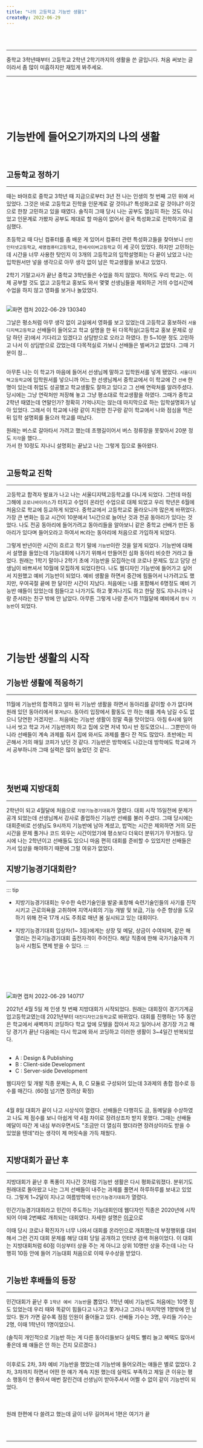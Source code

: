 ```yaml
---
title: "나의 고등학교 기능반 생활1"
createBy: 2022-06-29
---
```



<br>
<br>

--- 
중학교 3학년때부터 고등학교 2학년 2학기까지의 생활을 쓴 글입니다. 처음 써보는 글이라서 좀 많이 미흡하지만 재밌게 봐주세요.

---

<br>
<br>
<br>
<br>
<br>

# 기능반에 들어오기까지의 나의 생활
<br>

## 고등학교 정하기
----
때는 바야흐로 중학교 3학년 때 지금으로부터 3년 전 나는 인생의 첫 번째 고민 위에 서있었다. 그것은 바로 고등학교 진학을 인문계로 갈 것이냐? 특성화고로 갈 것이냐? 이것으로 한창 고민하고 있을 때였다. 솔직히 그때 당시 나는 공부도 열심히 하는 것도 아니었고 인문계로 가봤자 공부도 제대로 할 마음이 없어서 결국 특성화고로 진학하기로 결심했다. 
<br>


초등학교 때 다닌 컴퓨터를 좀 배운 게 있어서 컴퓨터 관련 특성화고들을 찾아보니 `선린인터넷고등학교`, `세명컴퓨터고등학교`, `한세사이버고등학교` 이 세 곳이 있었다. 하지만 고민하는데 시간을 너무 사용한 탓인지 이 3개의 고등학교의 입학설명회는 다 끝이 났었고 나는 입학원서만 넣을 생각으로 아무 생각 없이 남은 학교생활을 보내고 있었다.
<br>

2학기 기말고사가 끝난 중학교 3학년들은 수업을 하지 않았다. 적어도 우리 학교는. 이제 공부할 것도 없고 고등학교 홍보도 와서 몇몇 선생님들을 제외하곤 거의 수업시간에 수업을 하지 않고 영화를 보거나 놀았었다. 
<br>
<br>

![화면 캡처 2022-06-29 130340](https://user-images.githubusercontent.com/71883310/176349038-52a5d17a-011f-4de0-a889-5bbbbe920f53.png)

그날은 평소처럼 아무 생각 없이 교실에서 영화를 보고 있었는데 고등학교 홍보하러 `서울디지텍고등학교` 선배들이 들어오고 학교 설명을 한 뒤 다목적실(고등학교 홍보 문제로 상담 하던 곳)에서 기다리고 있겠다고 상담받으로 오라고 하였다. 한 5~10분 정도 고민하고 나서 이 상담받으로 갔었는데 다목적실로 가보니 선배들은 벌써가고 없었다. 그때 기분이 참...
<br>
<br>

아무튼 나는 이 학교가 마음에 들어서 선생님께 말하고 입학원서를 넣게 됐었다. `서울디지텍고등학교`에 입학원서를 넣으니까 어느 한 선생님께서 중학교에서 이 학교에 간 `선배` 한 명이 있는데 취업도 성공했고 학교생활도 잘하고 있다고 그 선배 연락처를 알려주셨다. 당시에는 그냥 연락처만 저장해 놓고 그냥 평소대로 학교생활을 하였다. 그때가 중학교 2학년 때였는데 연말인가? 정확히 기억나지는 않는데 마지막으로 하는 입학설명회가 남아 있었다. 그래서 이 학교에 나랑 같이 지원한 친구랑 같이 학교에서 나와 점심을 먹은 뒤 입학 설명회를 들으러 학교를 떠났다. 
<br>

원래는 버스로 갈아타서 가려고 했는데 초행길이어서 버스 정류장을 못찾아서 20분 정도 `지각`을 했다...
<br>
가서 한 10정도 지나니 설명회는 끝났고 나는 그렇게 집으로 돌아왔다.
<br>
<br>

## 고등학교 진학
---
고등학교 합격자 발표가 나고 나는 서울디지텍고등학교를 다니게 되었다. 그런데 마침 그해에 `코로나바이러스`가 터지고 수업이 온라인 수업으로 대체 되었고 우리 학년은 6월에 처음으로 학교에 등교하게 되었다. 중학교에서 고등학교로 올라오니까 많은게 바뀌었다. 가장 큰 변화는 등교 시간이 10분에서 
1시간으로 늘어난 것과 전공 동아리가 있다는 것었다. 나도 전공 동아리에 들어가려고 동아리들을 알아보니 같은 중학교 선배가 만든 동아리가 있다며 들어오라고 하여서 `MC`라는 동아리에 처음으로 가입하게 되었다. 
<br>

그렇게 반년이란 시간이 흐르고 학기 말에 `기능반`이란 것을 알게 되었다. 기능반에 대해서 설명을 들었는데 기능대회에 나가기 위해서 만들어진 심화 동아리 비슷한 거라고 들었다. 원래는 1학기 말이나 2학기 초에 기능반을 모집하는데 코로나 문제도 있고 담당 선생님이 바쁘셔서 10월에 모집하게 되었다한다. 나도 웹디자인 기능반에 들어가고 싶어서 지원했고 예비 기능반이 되었다. 예비 생활을 하면서 중간에 힘들어서 나가려고도 했지만, 우여곡절 끝에 한 달이란 시간이 지났다. 처음에는 나를 포함해서 6명정도 예비 기능반 얘들이 있었는데 힘들다고 나가기도 하고 쫓겨나기도 하고 한달 정도 지나니까 나랑 준서라는 친구 밖에 안 남았다. 아무튼 그렇게 나랑 준서가 11월달에 예비에서 `정식 기능반`이 되었다.
<br>
<br>
<br>
<br>
<br>


# 기능반 생활의 시작

## 기능반 생활에 적응하기
---
11월에 기능반의 합격하고 얼마 뒤 기능반 생활을 하면서 동아리를 같이할 수가 없다며 원래 있던 동아리에서 `쫓겨났다`. 동아리 입장에서 활동도 안 하는 얘를 계속 남길 수도 없으니 당연한 거겠지만... 처음에는 기능반 생활이 정말 죽을 맛이었다. 아침 6시에 일어나서 씻고 학교 가서 기능반까지 하고 집에 오면 저녁 10시 반 정도였으니... 그뿐만이 아니라 선배들이 계속 과제를 줘서 집에 와서도 과제를 풀다 잔 적도 많았다. 초반에는 피곤해서 거의 매일 코피가 났던 것 같다. 기능반은 방학에도 나갔는데 방학에도 학교에 가서 공부하니까 그때 실력은 많이 늘었던 것 같다. 

<br>
<br>

## 첫번째 지방대회
---
2학년이 되고 4월달에 처음으로 `지방기능경기대회`가 열렸다. 대회 시작 15일전에 문제가 공개 되었는데 선생님께서 강사로 졸업하신 기능반 선배를 불러 주셨다. 그때 당시에는 대회준비로 선생님도 9시까지 기능반에 남아 계셨고, 밥먹는 시간은 제외하면 거의 모든 시간을 문제 풀거나 코드 외우는 시간이었기에 평소보다 더욱더 분위기가 무거웠다. 당시에 나는 2학년이고 선배들도 있으니 마음 편히 대회를 준비할 수 있었지만 선배들은 가서 입상을 해야하기 때문에 그럴 여유가 없었다.
<br>

## 지방기능경기대회란?
---
::: tip
- 지방기능경기대회는 우수한 숙련기술인을 발굴·표창해 숙련기술인들의 사기를 진작시키고 근로의욕을 고취하며 지역사회의 기능 개발 및 보급, 기능 수준 향상을 도모하기 위해 전국 17개 시도 주최로 매년 봄 실시되고 있는 대회이다.

- 지방기능경기대회 입상자(1~ 3등)에게는 상장 및 메달, 상금이 수여되며, 같은 해 열리는 전국기능경기대회 출전자격이 주어진다. 해당 직종에 한해 국가기술자격 기능사 시험도 면제 받을 수 있다.
:::

<br>
<br>
<br>
<br>
<br>


![화면 캡처 2022-06-29 140717](https://user-images.githubusercontent.com/71883310/176356220-241cab66-26f4-4eb9-aa4a-be5b3849c59d.png)
<br>

2021년 4월 5일 제 인생 첫 번째 지방대회가 시작되었다. 원래는 대회장이 경기기계공업고등학교였는데 2021년부터 `대진디자인고등학교`로 바뀌었다. 대회를 진행하는 1주 동안은 학교에서 새벽까지 코딩하다 학교 앞에 모텔을 잡아서 자고 일어나서 경기장 가고 해당 경기가 끝난 다음에는 다시 학교에 와서 코딩하고
이러한 생활이 3~4일간 반복되었다.
<br>
<br>

- A : Design & Publishing
- B : Client-side Development
- C : Server-side Development

웹디자인 및 개발 직종 문제는 A, B, C 모듈로 구성되어 있는데 3과제의 총합 점수로 등수를 매긴다. (60점 넘기면 장려상 확정)
<br>
<br>

4월 8일 대회가 끝이 나고 시상식이 열렸다. 선배들은 다행히도 금, 동메달을 수상하였고 나도 제 점수를 보니 아쉽게 약 4점 차이로 장려상조차 받지 못했다. 그때는 선배들 메달이 따간 게 내심 부러우면서도 "조금만 더 열심히 했더라면 장려상이라도 받을 수 있었을 텐데"라는 생각이 제 머릿속을 가득 채웠다.
<br>
<br>

## 지방대회가 끝난 후
---
지방대회가 끝난 후 폭풍이 지나간 것처럼 기능반 생활은 다시 평화로워졌다. 분위기도 원래대로 돌아왔고 나는 그저 선배들이 내주는 과제를 풀면서 하루하루를 보내고 있었다. 그렇게 1~2달이 지나고 여름방학에 `민간기능경기대회`가 열렸다. 
<br>

민간기능경기대회라고 민간이 주도하는 기능대회인데 웹디자인 직종은 2020년에 시작되어 이때 2번째로 개최되는 대회였다. 
자세한 설명은 [이곳](https://meister.hrdkorea.or.kr/sub/3/5/1/20160512112047538100_view.do)으로
<br>

이때 당시 코로나 확진자가 너무 나와서 대회를 온라인으로 개최했는데 부정행위를 대비해서 그런 건지 대회 문제를 해당 대회 당일 공개하고 인터넷 검색 허용이었다. 이 대회는 지방대회처럼 60점 이상부터 상을 주는 게 아니고 상위 10명만 상을 주는데 나는 다행히 10등 안에 들어 기능대회 처음으로 이때 우수상을 받았다. 
<br>
<br>

## 기능반 후배들의 등장
---
민간대회가 끝난 후 `1학년 예비 기능반`을 뽑았다. 1학년 예비 기능반도 처음에는 10명 정도 있었는데 우리 때와 똑같이 힘들다고 나가고 쫓겨나고 그러니 마지막엔 1명밖에 안 남았다. 뭔가 가면 갈수록 점점 인원이 줄어들고 있다. 선배들 기수는 3명, 우리들 기수는 2명, 이때 1학년이 1명이었으니.

(솔직히 개인적으로 기능반 하는 게 다른 동아리들보다 실력도 빨리 늘고 혜택도 많아서 좋은데 왜 얘들은 안 하는 건지 모르겠다.)
<br>
<br>

이후로도 2차, 3차 예비 기능반을 했었는데 기능반에 들어오려는 얘들은 별로 없었다. 2차, 3차까지 하면서 어떤 한 얘가 계속 지원 했는데 실력도 부족하고 제일 큰 이유는 평소 행동이 안 좋아서 매번 잘린건데 선생님이 받아주셔서 어쩔 수 없이 같이 기능반이 되었다.
<br>
<br>
<br>
<br>
원래 한편에 다 쓸려고 했는데 글이 너무 길어져서 1편은 여기가 끝

<br>
<br>

---

<br>

<Comment />
